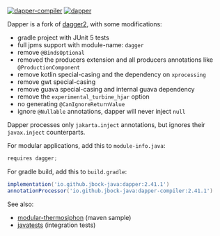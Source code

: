 [![dapper-compiler](https://maven-badges.herokuapp.com/maven-central/io.github.jbock-java/dapper-compiler/badge.svg?color=grey&subject=dapper-compiler)](https://maven-badges.herokuapp.com/maven-central/io.github.jbock-java/dapper-compiler)
[![dapper](https://maven-badges.herokuapp.com/maven-central/io.github.jbock-java/dapper/badge.svg?subject=dapper)](https://maven-badges.herokuapp.com/maven-central/io.github.jbock-java/dapper)

Dapper is a fork of [dagger2](https://github.com/google/dagger),
with some modifications:

* gradle project with JUnit 5 tests
* full jpms support with module-name: `dagger`
* remove `@BindsOptional`
* removed the producers extension and all producers annotations like `@ProductionComponent`
* remove kotlin special-casing and the dependency on `xprocessing`
* remove gwt special-casing
* remove guava special-casing and internal guava dependency
* remove the `experimental_turbine_hjar` option
* no generating `@CanIgnoreReturnValue`
* ignore `@Nullable` annotations, dapper will never inject `null`

Dapper processes only `jakarta.inject` annotations, but ignores their `javax.inject` counterparts.

For modular applications, add this to `module-info.java`:

````java
requires dagger;
````

For gradle build, add this to `build.gradle`:

````groovy
implementation('io.github.jbock-java:dapper:2.41.1')
annotationProcessor('io.github.jbock-java:dapper-compiler:2.41.1')
````

See also:

* [modular-thermosiphon](https://github.com/jbock-java/modular-thermosiphon) (maven sample)
* [javatests](https://github.com/jbock-java/dapper-javatests) (integration tests)

